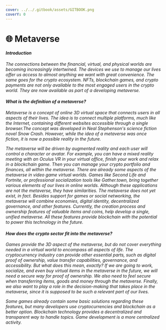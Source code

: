```yaml
---
cover: ../../.gitbook/assets/GITBOOK.png
coverY: 0
---
```


# 🌐 Metaverse

#### _Introduction_

_The connections between the financial, virtual, and physical worlds are becoming increasingly intertwined. The devices we use to manage our lives offer us access to almost anything we want with great convenience. The same goes for the crypto ecosystem. NFTs, blockchain games, and crypto payments are not only available to the most engaged users in the crypto world. They are now available as part of a developing metaverse._

#### _What is the definition of a metaverse?_

_Metaverse is a concept of online 3D virtual space that connects users in all aspects of their lives. The idea is to connect multiple platforms, much like the Internet, containing different websites accessible through a single browser.The concept was developed in Neal Stephenson's science fiction novel Snow Crash. However, while the idea of a metaverse was once fiction, it is now a possible reality in the future._

_The metaverse will be driven by augmented reality and each user will control a character or avatar. For example, you can have a mixed reality meeting with an Oculus VR in your virtual office, finish your work and relax in a blockchain game. Then you can manage your crypto portfolio and finances, all within the metaverse. There are already some aspects of the metaverse in video game virtual worlds. Games like Second Life and Fortnite, or professional socialization tools like Gather.town, bring together various elements of our lives in online worlds. Although these applications are not the metaverse, they have similarities. The metaverse does not yet exist, in fact. Besides support for games or social networking, the metaverse will combine economies, digital identity, decentralized governance, and other features. Currently, the creation process and ownership features of valuable items and coins, help develop a single, unified metaverse. All these features provide blockchain with the potential to power this technology in the future._

#### _How does the crypto sector fit into the metaverse?_

_Games provide the 3D aspect of the metaverse, but do not cover everything needed in a virtual world to encompass all aspects of life. The cryptocurrency industry can provide other essential parts, such as digital proof of ownership, value transfer capabilities, governance, and accessibility. But what does this mean, exactly? If we are going to work, socialize, and even buy virtual items in the metaverse in the future, we will need a secure way for proof of ownership. We also need to feel secure when transferring items, goods and money through the metaverse. Finally, we also want to play a role in the decision-making that takes place in the metaverse, since it is supposed to be such a relevant part of our lives._

_Some games already contain some basic solutions regarding these features, but many developers use cryptocurrencies and blockchain as a better option. Blockchain technology provides a decentralized and transparent way to handle topics. Game development is a more centralized activity._
